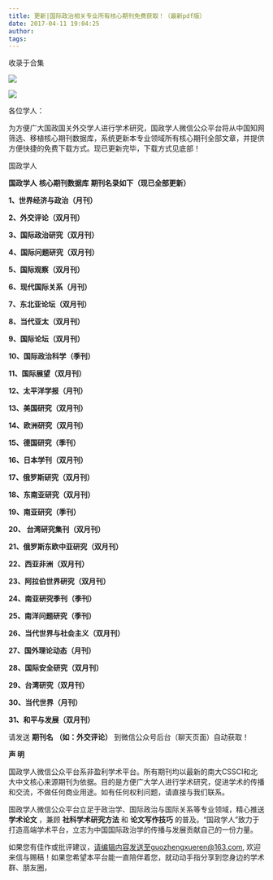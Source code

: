 ```yaml
---
title: 更新|国际政治相关专业所有核心期刊免费获取！（最新pdf版）
date: 2017-04-11 19:04:25
author: 
tags: 
---
```



收录于合集

![](/images/4404/2.png)

![](/images/4404/3.png)

  

各位学人：

为方便广大国政国关外交学人进行学术研究，国政学人微信公众平台将从中国知网筛选、移植核心期刊数据库，系统更新本专业领域所有核心期刊全部文章，并提供方便快捷的免费下载方式。现已更新完毕，下载方式见底部！

国政学人

 **国政学人** **核心期刊数据库** **期刊名录如下（现已全部更新）**

 **1、世界经济与政治（月刊）**

 **2、外交评论（双月刊）**

 **3、国际政治研究（双月刊）**

 **4、国际问题研究（双月刊）**

 **5、国际观察（双月刊）**

 **6、现代国际关系（月刊）**

 **7、东北亚论坛（双月刊）**

 **8、当代亚太（双月刊）**

 **9、国际论坛（双月刊）**

 **10、国际政治科学（季刊）**

 **11、国际展望（双月刊）**

 **12、太平洋学报（月刊）**

 **13、美国研究（双月刊）**

 **14、欧洲研究（双月刊）**

 **15、德国研究（季刊）**

 **16、日本学刊（双月刊）**

 **17、俄罗斯研究（双月刊）**

 **18、东南亚研究（双月刊）**

 **19、南亚研究（季刊）**

 **20、 **台湾研究集刊（双月刊）****

 **21、俄罗斯东欧中亚研究（双月刊）**

 **22、西亚非洲（双月刊）**

 **23、阿拉伯世界研究（双月刊）**

 **24、南亚研究季刊（季刊）**

 **25、南洋问题研究（季刊）**

 **26、当代世界与社会主义（双月刊）**

 **27、国外理论动态（月刊）**

 **28、国际安全研究（双月刊）**

 **29、台湾研究（双月刊）**

 **30、当代世界（月刊）**

 **31、和平与发展（双月刊）**

  

请发送 **期刊名** **（如：外交评论）** 到微信公众号后台（聊天页面）自动获取！

 **声 明**

国政学人微信公众平台系非盈利学术平台。所有期刊均以最新的南大CSSCI和北大中文核心来源期刊为依据。目的是方便广大学人进行学术研究，促进学术的传播和交流，不做任何商业用途。如有任何权利问题，请直接与我们联系。

  

国政学人微信公众平台立足于政治学、国际政治与国际关系等专业领域，精心推送 **学术论文** ，兼顾 **社科学术研究方法** 和 **论文写作技巧**
的普及。“国政学人”致力于打造高端学术平台，立志为中国国际政治学的传播与发展贡献自己的一份力量。

  

如果您有佳作或批评建议，请编辑内容发送至guozhengxueren@163.com,
欢迎来信与赐稿！如果您希望本平台能一直陪伴着您，就动动手指分享到您身边的学术群、朋友圈，